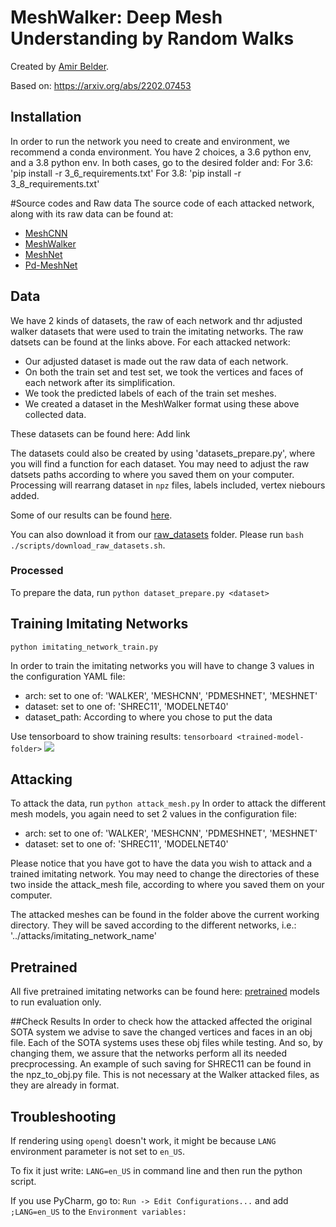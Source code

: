 # MeshWalker: Deep Mesh Understanding by Random Walks
Created by [Amir Belder](mailto:amirbelder5@gmail.com).

Based on: https://arxiv.org/abs/2202.07453

## Installation
In order to run the network you need to create and environment, we recommend a conda environment.
You have 2 choices, a 3.6 python env, and a 3.8 python env.
In both cases, go to the desired folder and:
For 3.6:
'pip install -r 3_6_requirements.txt'
For 3.8:
'pip install -r 3_8_requirements.txt'

#Source codes and Raw data
The source code of each attacked network, along with its raw data can be found at:
- [MeshCNN](https://github.com/ranahanocka/MeshCNN)
- [MeshWalker](https://github.com/alonlahav/meshWalker)
- [MeshNet](https://github.com/iMoonLab/MeshNet)
- [Pd-MeshNet](https://github.com/MIT-SPARK/PD-MeshNet)

## Data
We have 2 kinds of datasets, the raw of each network and thr adjusted walker datasets that were used to train the imitating networks.
The raw datsets can be found at the links above.
For each attacked network:
  - Our adjusted dataset is made out the raw data of each network.
  - On both the train set and test set, we took the vertices and faces of each network after its simplification.
  - We took the predicted labels of each of the train set meshes. 
  - We created a dataset in the MeshWalker format using these above collected data.  

These datasets can be found here:
Add link

The datasets could also be created by using 'datasets_prepare.py',
where you will find a function for each dataset.
You may need to adjust the raw datsets paths according to where you saved them on your computer.
Processing will rearrang dataset in `npz` files, labels included, vertex niebours added.

Some of our results can be found [here]( https://cgm.technion.ac.il/Computer-Graphics-Multimedia/Software/MeshAdversarial/attacked_models_of_all_networks.zip).

You can also download it from our [raw_datasets]() folder.
Please run `bash ./scripts/download_raw_datasets.sh`.


### Processed
To prepare the data, run `python dataset_prepare.py <dataset>`

## Training Imitating Networks
```
python imitating_network_train.py 
```
In order to train the imitating networks you will have to change 3 values in the configuration YAML file:

- arch: set to one of: 'WALKER', 'MESHCNN', 'PDMESHNET', 'MESHNET'
- dataset: set to one of: 'SHREC11', 'MODELNET40'
- dataset_path: According to where you chose to put the data

Use tensorboard to show training results: `tensorboard <trained-model-folder>`
<img src='/doc/images/2nd_fig.png'>

## Attacking
To attack the data, run `python attack_mesh.py`
In order to attack the different mesh models, you again need to set 2 values in the configuration file:
- arch: set to one of: 'WALKER', 'MESHCNN', 'PDMESHNET', 'MESHNET'
- dataset: set to one of: 'SHREC11', 'MODELNET40'

Please notice that you have got to have the data you wish to attack and a trained imitating network.
You may need to change the directories of these two inside the attack_mesh file, according to where you saved them on your computer.

The attacked meshes can be found in the folder above the current working directory.
They will be saved according to the different networks, i.e.: '../attacks/imitating_network_name'

## Pretrained
All five pretrained imitating networks can be found here: [pretrained](https://technionmail-my.sharepoint.com/personal/alon_lahav_campus_technion_ac_il/_layouts/15/onedrive.aspx?id=%2Fpersonal%2Falon%5Flahav%5Fcampus%5Ftechnion%5Fac%5Fil%2FDocuments%2Fmesh%5Fwalker%2Fpretrained)  models to run evaluation only. 

##Check Results
In order to check how the attacked affected the original SOTA system we advise to save the changed vertices and faces in an obj file.
Each of the SOTA systems uses these obj files while testing.
And so, by changing them, we assure that the networks perform all its needed precprocessing.
An example of such saving for SHREC11 can be found in the npz_to_obj.py file.
This is not necessary at the Walker attacked files, as they are already in format. 

## Troubleshooting
If rendering using `opengl` doesn't work, 
it might be because `LANG` environment parameter is not set to `en_US`.

To fix it just write: `LANG=en_US` in command line and then run the python script.

If you use PyCharm, go to: `Run -> Edit Configurations...` and add `
;LANG=en_US` to the `Environment variables:`
